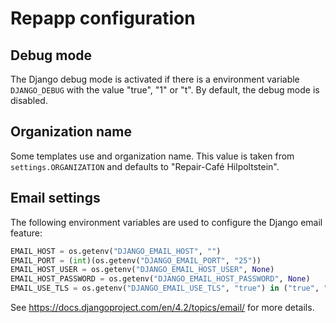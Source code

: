 # Repapp configuration

## Debug mode

The Django debug mode is activated if there is a environment variable `DJANGO_DEBUG` with the value "true", "1" or "t". By default, the debug mode is disabled. 

## Organization name

Some templates use and organization name. This value is taken from `settings.ORGANIZATION` and defaults to "Repair-Café Hilpoltstein".

## Email settings

The following environment variables are used to configure the Django email feature:

``` Python
EMAIL_HOST = os.getenv("DJANGO_EMAIL_HOST", "")
EMAIL_PORT = (int)(os.getenv("DJANGO_EMAIL_PORT", "25"))
EMAIL_HOST_USER = os.getenv("DJANGO_EMAIL_HOST_USER", None)
EMAIL_HOST_PASSWORD = os.getenv("DJANGO_EMAIL_HOST_PASSWORD", None)
EMAIL_USE_TLS = os.getenv("DJANGO_EMAIL_USE_TLS", "true") in ("true", "1", "t")
```
See https://docs.djangoproject.com/en/4.2/topics/email/ for more details.

